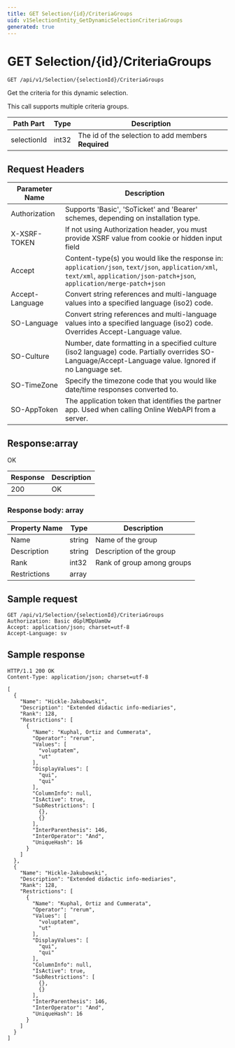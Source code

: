 ```yaml
---
title: GET Selection/{id}/CriteriaGroups
uid: v1SelectionEntity_GetDynamicSelectionCriteriaGroups
generated: true
---
```


# GET Selection/{id}/CriteriaGroups

```http
GET /api/v1/Selection/{selectionId}/CriteriaGroups
```

Get the criteria for this dynamic selection.


This call supports multiple criteria groups.





| Path Part | Type | Description |
|-----------|------|-------------|
| selectionId | int32 | The id of the selection to add members **Required** |



## Request Headers

| Parameter Name | Description |
|----------------|-------------|
| Authorization  | Supports 'Basic', 'SoTicket' and 'Bearer' schemes, depending on installation type. |
| X-XSRF-TOKEN   | If not using Authorization header, you must provide XSRF value from cookie or hidden input field |
| Accept         | Content-type(s) you would like the response in: `application/json`, `text/json`, `application/xml`, `text/xml`, `application/json-patch+json`, `application/merge-patch+json` |
| Accept-Language | Convert string references and multi-language values into a specified language (iso2) code. |
| SO-Language | Convert string references and multi-language values into a specified language (iso2) code. Overrides Accept-Language value. |
| SO-Culture | Number, date formatting in a specified culture (iso2 language) code. Partially overrides SO-Language/Accept-Language value. Ignored if no Language set. |
| SO-TimeZone | Specify the timezone code that you would like date/time responses converted to. |
| SO-AppToken | The application token that identifies the partner app. Used when calling Online WebAPI from a server. |


## Response:array

OK

| Response | Description |
|----------------|-------------|
| 200 | OK |

### Response body: array

| Property Name | Type |  Description |
|----------------|------|--------------|
| Name | string | Name of the group |
| Description | string | Description of the group |
| Rank | int32 | Rank of group among groups |
| Restrictions | array |  |

## Sample request

```http!
GET /api/v1/Selection/{selectionId}/CriteriaGroups
Authorization: Basic dGplMDpUamUw
Accept: application/json; charset=utf-8
Accept-Language: sv
```

## Sample response

```http_
HTTP/1.1 200 OK
Content-Type: application/json; charset=utf-8

[
  {
    "Name": "Hickle-Jakubowski",
    "Description": "Extended didactic info-mediaries",
    "Rank": 128,
    "Restrictions": [
      {
        "Name": "Kuphal, Ortiz and Cummerata",
        "Operator": "rerum",
        "Values": [
          "voluptatem",
          "ut"
        ],
        "DisplayValues": [
          "qui",
          "qui"
        ],
        "ColumnInfo": null,
        "IsActive": true,
        "SubRestrictions": [
          {},
          {}
        ],
        "InterParenthesis": 146,
        "InterOperator": "And",
        "UniqueHash": 16
      }
    ]
  },
  {
    "Name": "Hickle-Jakubowski",
    "Description": "Extended didactic info-mediaries",
    "Rank": 128,
    "Restrictions": [
      {
        "Name": "Kuphal, Ortiz and Cummerata",
        "Operator": "rerum",
        "Values": [
          "voluptatem",
          "ut"
        ],
        "DisplayValues": [
          "qui",
          "qui"
        ],
        "ColumnInfo": null,
        "IsActive": true,
        "SubRestrictions": [
          {},
          {}
        ],
        "InterParenthesis": 146,
        "InterOperator": "And",
        "UniqueHash": 16
      }
    ]
  }
]
```
